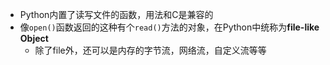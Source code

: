 - Python内置了读写文件的函数，用法和C是兼容的
- 像`open()`函数返回的这种有个`read()`方法的对象，在Python中统称为**file-like Object**
	- 除了file外，还可以是内存的字节流，网络流，自定义流等等